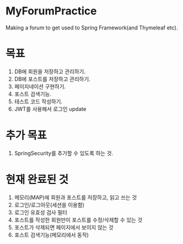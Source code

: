# MyForumPractice
Making a forum to get used to Spring Framework(and Thymeleaf etc).

# 목표
1. DB에 회원을 저장하고 관리하기.
2. DB에 포스트를 저장하고 관리하기.
3. 페이지네이션 구현하기.
4. 포스트 검색기능.
5. 테스트 코드 작성하기.
6. JWT를 사용해서 로그인 update

# 추가 목표
1. SpringSecurity를 추가할 수 있도록 하는 것.

# 현재 완료된 것
1. 메모리(MAP)에 회원과 포스트를 저장하고, 읽고 쓰는 것
2. 로그인/로그아웃(세션을 이용함)
3. 로그인 유효성 검사 필터
4. 포스트를 작성한 회원만이 포스트를 수정/삭제할 수 있는 것
5. 포스트가 삭제되면 페이지에서 보이지 않는 것
6. 포스트 검색기능(메모리에서 동작)
